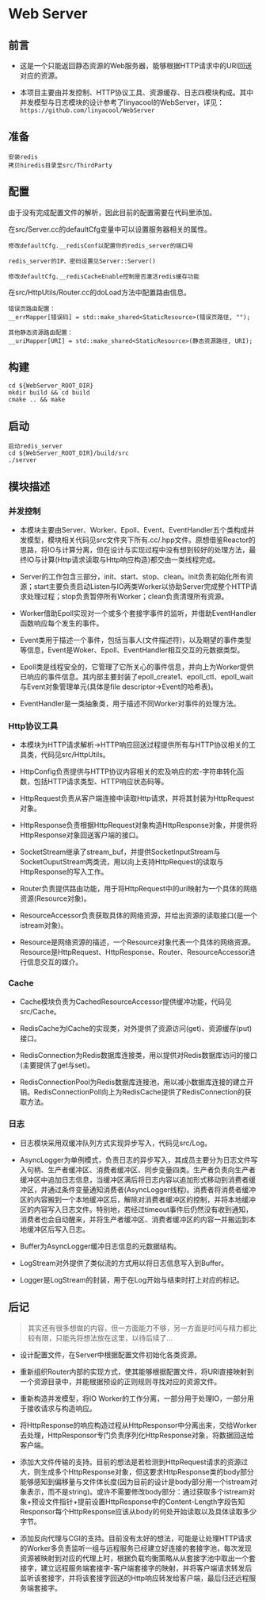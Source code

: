 # Web Server

## 前言
* 这是一个只能返回静态资源的Web服务器，能够根据HTTP请求中的URI回送对应的资源。

* 本项目主要由并发控制、HTTP协议工具、资源缓存、日志四模块构成。其中并发模型与日志模块的设计参考了linyacool的WebServer，详见：```https://github.com/linyacool/WebServer```

## 准备

    安装redis
    拷贝hiredis目录至src/ThirdParty

## 配置

由于没有完成配置文件的解析，因此目前的配置需要在代码里添加。

在src/Server.cc的defaultCfg变量中可以设置服务器相关的属性。

    修改defaultCfg.__redisConf以配置你的redis_server的端口号
    
    redis_server的IP、密码设置见Server::Server()
    
    修改defaultCfg.__redisCacheEnable控制是否激活redis缓存功能

在src/HttpUtils/Router.cc的doLoad方法中配置路由信息。

    错误页路由配置：
    __errMapper[错误码] = std::make_shared<StaticResource>(错误页路径, "");

    其他静态资源路由配置：
    __uriMapper[URI] = std::make_shared<StaticResource>(静态资源路径, URI);

## 构建
    cd ${WebServer_ROOT_DIR}
    mkdir build && cd build
    cmake .. && make

## 启动
    启动redis_server
    cd ${WebServer_ROOT_DIR}/build/src
    ./server

## 模块描述
### 并发控制

* 本模块主要由Server、Worker、Epoll、Event、EventHandler五个类构成并发模型，模块相关代码见src文件夹下所有.cc/.hpp文件。原想借鉴Reactor的思路，将IO与计算分离，但在设计与实现过程中没有想到较好的处理方法，最终IO与计算(Http请求读取与Http响应构造)都交由一类线程完成。

* Server的工作包含三部分，init、start、stop、clean。init负责初始化所有资源；start主要负责启动Listen与IO两类Worker以协助Server完成整个HTTP请求处理过程；stop负责暂停所有Worker；clean负责清理所有资源。

* Worker借助Epoll实现对一个或多个套接字事件的监听，并借助EventHandler函数响应每个发生的事件。

* Event类用于描述一个事件，包括当事人(文件描述符)，以及期望的事件类型等信息，Event是Woker、Epoll、EventHandler相互交互的元数据类型。

* Epoll类是线程安全的，它管理了它所关心的事件信息，并向上为Worker提供已响应的事件信息。其内部主要封装了epoll_create1、epoll_ctl、epoll_wait与Event对象管理单元(具体是file descriptor->Event的哈希表)。

* EventHandler是一类抽象类，用于描述不同Worker对事件的处理方法。

### Http协议工具

* 本模块为HTTP请求解析->HTTP响应回送过程提供所有与HTTP协议相关的工具类，代码见src/HttpUtils。

* HttpConfig负责提供与HTTP协议内容相关的宏及响应的宏-字符串转化函数，包括HTTP请求类型、HTTP响应状态码等。

* HttpRequest负责从客户端连接中读取Http请求，并将其封装为HttpRequest对象。

* HttpResponse负责根据HttpRequest对象构造HttpResponse对象，并提供将HttpResponse对象回送客户端的接口。

* SocketStream继承了stream_buf，并提供SocketInputStream与SocketOuputStream两类流，用以向上支持HttpRequest的读取与HttpResponse的写入工作。

* Router负责提供路由功能，用于将HttpRequest中的uri映射为一个具体的网络资源(Resource对象)。

* ResourceAccessor负责获取具体的网络资源，并给出资源的读取接口(是一个istream对象)。

* Resource是网络资源的描述，一个Resource对象代表一个具体的网络资源。Resource是HttpRequest、HttpResponse、Router、ResourceAccessor进行信息交互的媒介。

### Cache

* Cache模块负责为CachedResourceAccessor提供缓冲功能，代码见src/Cache。

* RedisCache为ICache的实现类，对外提供了资源访问(get)、资源缓存(put)接口。

* RedisConnection为Redis数据库连接类，用以提供对Redis数据库访问的接口(主要提供了get与set)。

* RedisConnectionPool为Redis数据库连接池，用以减小数据库连接的建立开销。RedisConnectionPoll向上为RedisCache提供了RedisConnection的获取方法。

### 日志

* 日志模块采用双缓冲队列方式实现异步写入，代码见src/Log。

* AsyncLogger为单例模式，负责日志的异步写入，其成员主要分为日志文件写入句柄、生产者缓冲区、消费者缓冲区、同步变量四类。生产者负责向生产者缓冲区中追加日志信息，当缓冲区满后将日志内容以追加形式移动到消费者缓冲区，并通过条件变量通知消费者(AsyncLogger线程)。消费者将消费者缓冲区的内容搬到一个本地缓冲区后，解除对消费者缓冲区的控制，并将本地缓冲区的内容写入日志文件。特别地，若经过timeout事件后仍然没有收到通知，消费者也会自动醒来，并将生产者缓冲区、消费者缓冲区的内容一并搬运到本地缓冲区后写入日志。

* Buffer为AsyncLogger缓冲日志信息的元数据结构。

* LogStream对外提供了类似流的方式用以将日志信息写入到Buffer。

* Logger是LogStream的封装，用于在Log开始与结束时打上对应的标记。

## 后记

> 其实还有很多想做的内容，但一方面能力不够，另一方面是时间与精力都比较有限，只能先将想法放在这里，以待后续了...

* 设计配置文件，在Server中根据配置文件初始化各类资源。

* 重新组织Router内部的实现方式，使其能够根据配置文件，将URI直接映射到一个资源目录中，并能根据预设的正则规则寻找对应的资源文件。

* 重新构造并发模型，将IO Worker的工作分离，一部分用于处理IO，一部分用于接收请求与构造响应。

* 将HttpResponse的响应构造过程从HttpResponsor中分离出来，交给Worker去处理，HttpResponsor专门负责序列化HttpResponse对象，将数据回送给客户端。

* 添加大文件传输的支持。目前的想法是若检测到HttpRequest请求的资源过大，则生成多个HttpResponse对象，但这要求HttpResponse类的body部分能够感知到偏移量与文件体长度(因为目前的设计是body部分用一个istream对象表示，而不是string)。或许不需要修改body部分：通过获取多个istream对象+预设文件指针+提前设置HttpResponse中的Content-Length字段告知Responsor每个HttpResponse应该从body的何处开始读取以及具体读取多少字节。

* 添加反向代理与CGI的支持。目前没有太好的想法，可能是让处理HTTP请求的Worker多负责监听一组与远程服务已经建立好连接的套接字池，每次发现资源被映射到对应的代理上时，根据负载均衡策略从从套接字池中取出一个套接字，建立远程服务端套接字-客户端套接字的映射，并将客户端请求转发后监听该套接字，并将该套接字回送的Http响应转发给客户端，最后归还远程服务端套接字。
